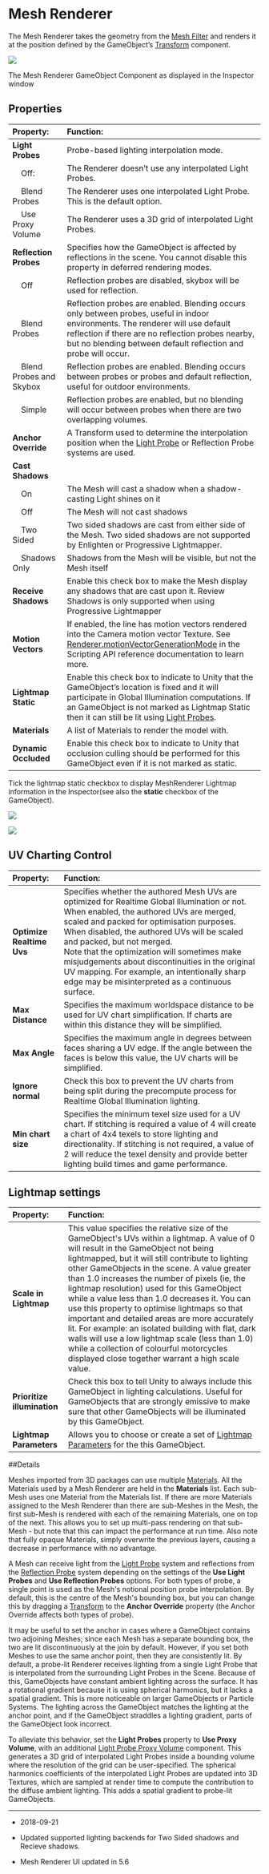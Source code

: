 # Mesh Renderer

The Mesh Renderer takes the geometry from the [Mesh Filter](class-MeshFilter) and renders it at the position defined by the GameObject’s [Transform](class-Transform) component.

![](../uploads/Main/class-MeshRenderer-0.png)

The Mesh Renderer GameObject Component as displayed in the Inspector window

## __Properties__

| **Property:** | **Function:** |
|:---|:---| 
| __Light Probes__| Probe-based lighting interpolation mode. |
|&nbsp;&nbsp;&nbsp;&nbsp;Off:| The Renderer doesn’t use any interpolated Light Probes. |
|&nbsp;&nbsp;&nbsp;&nbsp;Blend Probes| The Renderer uses one interpolated Light Probe. This is the default option. |
|&nbsp;&nbsp;&nbsp;&nbsp;Use Proxy Volume| The Renderer uses a 3D grid of interpolated Light Probes. |
| __Reflection Probes__| Specifies how the GameObject is affected by reflections in the scene. You cannot disable this property in deferred rendering modes.|
|&nbsp;&nbsp;&nbsp;&nbsp;Off| Reflection probes are disabled, skybox will be used for reflection. |
|&nbsp;&nbsp;&nbsp;&nbsp;Blend Probes| Reflection probes are enabled. Blending occurs only between probes, useful in indoor environments. The renderer will use default reflection if there are no reflection probes nearby, but no blending between default reflection and probe will occur. |
|&nbsp;&nbsp;&nbsp;&nbsp;Blend Probes and Skybox| Reflection probes are enabled. Blending occurs between probes or probes and default reflection, useful for outdoor environments. |
|&nbsp;&nbsp;&nbsp;&nbsp;Simple| Reflection probes are enabled, but no blending will occur between probes when there are two overlapping volumes. |
| __Anchor Override__| A Transform used to determine the interpolation position when the [Light Probe](https://docs.unity3d.com/Manual/LightProbes.html) or Reflection Probe systems are used. |
| __Cast Shadows__|  |
| &nbsp;&nbsp;&nbsp;&nbsp;On | The Mesh will cast a shadow when a shadow-casting Light shines on it |
| &nbsp;&nbsp;&nbsp;&nbsp;Off | The Mesh will not cast shadows |
| &nbsp;&nbsp;&nbsp;&nbsp;Two Sided | Two sided shadows are cast from either side of the Mesh. Two sided shadows are not supported by Enlighten or Progressive Lightmapper.|
| &nbsp;&nbsp;&nbsp;&nbsp;Shadows Only | Shadows from the Mesh will be visible, but not the Mesh  itself |
| __Receive Shadows__| Enable this check box to make the Mesh display any shadows that are cast upon it. Review Shadows is only supported when using Progressive Lightmapper|
| __Motion Vectors__| If enabled, the line has motion vectors rendered into the Camera motion vector Texture. See [Renderer.motionVectorGenerationMode](ScriptRef:Renderer-motionVectorGenerationMode.html) in the Scripting API reference documentation to learn more. |
| __Lightmap Static__| Enable this check box to indicate to Unity that the GameObject’s location is fixed and it will participate in Global Illumination computations. If an GameObject is not marked as Lightmap Static then it can still be lit using [Light Probes](LightProbes). |
| __Materials__| A list of Materials to render the model with. |
| __Dynamic Occluded__| Enable this check box to indicate to Unity that occlusion culling should be performed for this GameObject even if it is not marked as static.


Tick the lightmap static checkbox to display MeshRenderer Lightmap information in the Inspector(see also the __static__ checkbox of the GameObject).

![](../uploads/Main/class-MeshRenderer-1.png)

![](../uploads/Main/class-MeshRenderer-2.png)

## UV Charting Control

| **Property:** | **Function:** |
|:---|:---| 
| __Optimize Realtime Uvs__| Specifies whether the authored Mesh UVs are optimized for Realtime Global Illumination or not. When enabled, the authored UVs are merged, scaled and packed for optimisation purposes. <br/>When disabled, the authored UVs will be scaled and packed, but not merged. <br/>Note that the optimization will sometimes make misjudgements about discontinuities in the original UV mapping. For example, an intentionally sharp edge may be misinterpreted as a continuous surface. |
| __Max Distance__| Specifies the maximum worldspace distance to be used for UV chart simplification. If charts are within this distance they will be simplified. |
| __Max Angle__| Specifies the maximum angle in degrees between faces sharing a UV edge. If the angle between the faces is below this value, the UV charts will be simplified.  |
| __Ignore normal__| Check this box to prevent the UV charts from being split during the precompute process for Realtime Global Illumination lighting. |
| __Min chart size__| Specifies the minimum texel size used for a UV chart. If stitching is required a value of 4 will create a chart of 4x4 texels to store lighting and directionality. If stitching is not required, a value of 2 will reduce the texel density and provide better lighting build times and game performance.  |

## Lightmap settings

| **Property:** | **Function:** |
|:---|:---| 
| __Scale in Lightmap__| This value specifies the relative size of the GameObject's UVs within a lightmap. A value of 0 will result in the GameObject not being lightmapped, but it will still contribute to lighting other GameObjects in the scene. A value greater than 1.0 increases the number of pixels (ie, the lightmap resolution) used for this GameObject while a value less than 1.0 decreases it. You can use this property to optimise lightmaps so that important and detailed areas are more accurately lit. For example: an isolated building with flat, dark walls will use a low lightmap scale (less than 1.0) while a collection of colourful motorcycles displayed close together warrant a high scale value.
| __Prioritize illumination__| Check this box to tell Unity to always include this GameObject in lighting calculations. Useful for GameObjects that are strongly emissive to make sure that other GameObjects will be illuminated by this GameObject. |
| __Lightmap Parameters__| Allows you to choose or create a set of [Lightmap Parameters](class-LightmapParameters) for the this GameObject. |

##Details

Meshes imported from 3D packages can use multiple [Materials](Materials). All the Materials used by a Mesh Renderer are held in the __Materials__ list. Each sub-Mesh uses one Material from the Materials list. If there are more Materials assigned to the Mesh Renderer than there are sub-Meshes in the Mesh, the first sub-Mesh is rendered with each of the remaining Materials, one on top of the next. This allows you to set up multi-pass rendering on that sub-Mesh - but note that this can impact the performance at run time. Also note that fully opaque Materials, simply overwrite the previous layers, causing a decrease in performance with no advantage.

A Mesh can receive light from the [Light Probe](LightProbes) system and reflections from the [Reflection Probe](class-ReflectionProbe) system depending on the settings of the __Use Light Probes__ and __Use Reflection Probes__ options. For both types of probe, a single point is used as the Mesh's notional position probe interpolation. By default, this is the centre of the Mesh's bounding box, but you can change this by dragging a [Transform](class-Transform) to the __Anchor Override__ property (the Anchor Override affects both types of probe). 

It may be useful to set the anchor in cases where a GameObject contains two adjoining Meshes; since each Mesh has a separate bounding box, the two are lit discontinuously at the join by default. However, if you set both Meshes to use the same anchor point, then they are consistently lit. By default, a probe-lit Renderer receives lighting from a single Light Probe that is interpolated from the surrounding Light Probes in the Scene. Because of this, GameObjects have constant ambient lighting across the surface. It has a rotational gradient because it is using spherical harmonics, but it lacks a spatial gradient. This is more noticeable on larger GameObjects or Particle Systems. The lighting across the GameObject matches the lighting at the anchor point, and if the GameObject straddles a lighting gradient, parts of the GameObject look incorrect. 

To alleviate this behavior, set the __Light Probes__ property to __Use Proxy Volume__, with an additional [Light Probe Proxy Volume](class-LightProbeProxyVolume) component. This generates a 3D grid of interpolated Light Probes inside a bounding volume where the resolution of the grid can be user-specified. The spherical harmonics coefficients of the interpolated Light Probes are updated into 3D Textures, which are sampled at render time to compute the contribution to the diffuse ambient lighting. This adds a spatial gradient to probe-lit GameObjects.

---

* <span class="page-edit"> 2018-09-21  <!-- include IncludeTextAmendPageSomeEdit --></span>

* <span class="page-history">Updated supported lighting backends for Two Sided shadows and Recieve shadows.</span>

* <span class="page-history">Mesh Renderer UI updated in 5.6</span>